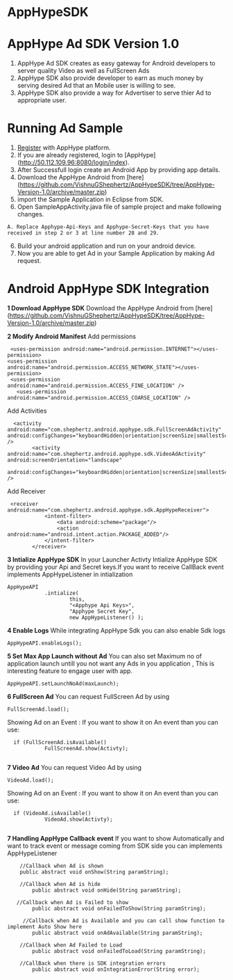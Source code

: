 AppHypeSDK
==========

# AppHype Ad SDK Version 1.0


1. AppHype Ad SDK creates as easy gateway for  Android developers to server quality Video as well as FullScreen Ads
2. AppHype SDK also provide developer to earn as much money by serving desired Ad that an Mobile user is willing to see.
3. AppHype SDK also provide a way for Advertiser to serve thier Ad to appropriate user.

# Running Ad Sample 

1. [Register](http://50.112.109.96:8080/login) with AppHype platform.
2. If you are already registered, login to [AppHype] (http://50.112.109.96:8080/login/index).
3. After Successfull login create an Android App by providing app details.
4. Download the AppHype Android  from [here] (https://github.com/VishnuGShephertz/AppHypeSDK/tree/AppHype-Version-1.0/archive/master.zip)
5. import the Sample Application in Eclipse from SDK.
5. Open SampleAppActivity.java file of sample project and make following changes.

```
A. Replace Apphype-Api-Keys and Apphype-Secret-Keys that you have received in step 2 or 3 at line number 28 and 29.

```
6. Build your android application and run on your android device.
7. Now you are able to get Ad in your Sample Application by making Ad request.

# Android AppHype SDK Integration

__1 Download AppHype SDK__ Download the AppHype Android  from [here] (https://github.com/VishnuGShephertz/AppHypeSDK/tree/AppHype-Version-1.0/archive/master.zip)


__2 Modify Android Manifest__ 
Add permissions 
```
 <uses-permission android:name="android.permission.INTERNET"></uses-permission>
<uses-permission android:name="android.permission.ACCESS_NETWORK_STATE"></uses-permission>
 <uses-permission android:name="android.permission.ACCESS_FINE_LOCATION" />
   <uses-permission android:name="android.permission.ACCESS_COARSE_LOCATION" />
```

Add Activities

```
  <activity android:name="com.shephertz.android.apphype.sdk.FullScreenAdActivity" android:configChanges="keyboardHidden|orientation|screenSize|smallestScreenSize" />
        <activity android:name="com.shephertz.android.apphype.sdk.VideoAdActivity" android:screenOrientation="landscape"
             android:configChanges="keyboardHidden|orientation|screenSize|smallestScreenSize" />
```
Add Receiver

```
 <receiver android:name="com.shephertz.android.apphype.sdk.AppHypeReceiver">
            <intent-filter>
                <data android:scheme="package"/>
                <action android:name="android.intent.action.PACKAGE_ADDED"/>
            </intent-filter>
        </receiver>
```

__3 Intialize AppHype SDK__ In your Launcher Activty Intialize AppHype SDK by providing your Api and Secret keys.If you want to receive CallBack event implements AppHypeListener in intialization 
```
AppHypeAPI
			.intialize(
					this,
					"<Apphype Api Keys>",
					"Apphype Secret Key",
					new AppHypeListener() );
```

__4 Enable Logs__ While integrating AppHype Sdk you can also enable Sdk logs 

```
AppHypeAPI.enableLogs();

```
__5 Set Max App Launch without Ad__ You can also set Maximum no of application launch untill you not want any Ads in you application ,
This is interesting feature to engage user with app.

```
AppHypeAPI.setLaunchNoAd(maxLaunch);

```

__6 FullScreen Ad__ You can request FullScreen Ad by using

```
FullScreenAd.load();

```
Showing Ad on an Event : If you want to show it on An event than you can use:

```
  if (FullScreenAd.isAvailable()
			FullScreenAd.show(Activty);
				
```
__7 Video Ad__ You can request Video Ad by using

```
VideoAd.load();

```
Showing Ad on an Event : If you want to show it on An event than you can use:

```
  if (VideoAd.isAvailable()
			VideoAd.show(Activty);
				
```
__7 Handling AppHype Callback event__ If you want to show Automatically and want to track event or message coming from SDK side you can implements AppHypeListener

``` 
    //Callback when Ad is shown
    public abstract void onShow(String paramString);
    
    //Callback when Ad is hide
		public abstract void onHide(String paramString);
		
   //Callback when Ad is Failed to show
		public abstract void onFailedToShow(String paramString);
		
     //Callback when Ad is Available and you can call show function to implement Auto Show here
		public abstract void onAdAvailable(String paramString);

    //Callback when Ad Failed to Load
		public abstract void onFailedToLoad(String paramString);
    
    //CallBack when there is SDK integration errors
		public abstract void onIntegrationError(String error);
				
```



